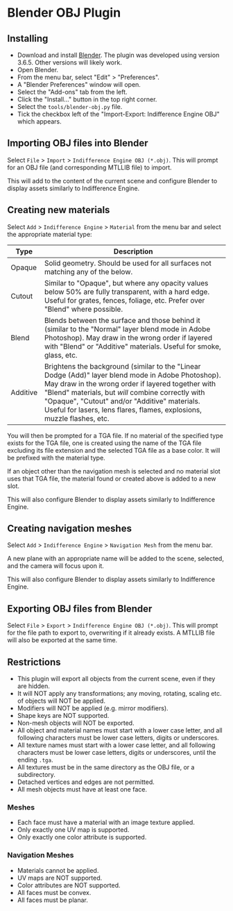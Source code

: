 # Blender OBJ Plugin

## Installing

- Download and install [Blender](https://www.blender.org/download/).  The plugin
  was developed using version 3.6.5.  Other versions will likely work.
- Open Blender.
- From the menu bar, select "Edit" > "Preferences".
- A "Blender Preferences" window will open.
- Select the "Add-ons" tab from the left.
- Click the "Install..." button in the top right corner.
- Select the `tools/blender-obj.py` file.
- Tick the checkbox left of the "Import-Export: Indifference Engine OBJ" which
  appears.

## Importing OBJ files into Blender

Select `File` > `Import` > `Indifference Engine OBJ (*.obj)`.  This will prompt
for an OBJ file (and corresponding MTLLIB file) to import.

This will add to the content of the current scene and configure Blender to
display assets similarly to Indifference Engine.

## Creating new materials

Select `Add` > `Indifference Engine` > `Material` from the menu bar and select
the appropriate material type:

| Type     | Description                                                                                                                                                                                                                                                                                                                              |
| -------- | ---------------------------------------------------------------------------------------------------------------------------------------------------------------------------------------------------------------------------------------------------------------------------------------------------------------------------------------- |
| Opaque   | Solid geometry.  Should be used for all surfaces not matching any of the below.                                                                                                                                                                                                                                                          |
| Cutout   | Similar to "Opaque", but where any opacity values below 50% are fully transparent, with a hard edge.  Useful for grates, fences, foliage, etc.  Prefer over "Blend" where possible.                                                                                                                                                      |
| Blend    | Blends between the surface and those behind it (similar to the "Normal" layer blend mode in Adobe Photoshop).  May draw in the wrong order if layered with "Blend" or "Additive" materials.  Useful for smoke, glass, etc.                                                                                                               |
| Additive | Brightens the background (similar to the "Linear Dodge (Add)" layer blend mode in Adobe Photoshop).  May draw in the wrong order if layered together with "Blend" materials, but _will_ combine correctly with "Opaque", "Cutout" and/or "Additive" materials.  Useful for lasers, lens flares, flames, explosions, muzzle flashes, etc. |

You will then be prompted for a TGA file.  If no material of the specified type
exists for the TGA file, one is created using the name of the TGA file excluding
its file extension and the selected TGA file as a base color.  It will be
prefixed with the material type.

If an object other than the navigation mesh is selected and no material slot
uses that TGA file, the material found or created above is added to a new slot.

This will also configure Blender to display assets similarly to Indifference
Engine.

## Creating navigation meshes

Select `Add` > `Indifference Engine` > `Navigation Mesh` from the menu bar.

A new plane with an appropriate name will be added to the scene, selected, and
the camera will focus upon it.

This will also configure Blender to display assets similarly to Indifference
Engine.

## Exporting OBJ files from Blender

Select `File` > `Export` > `Indifference Engine OBJ (*.obj)`.  This will prompt
for the file path to export to, overwriting if it already exists.  A MTLLIB file
will also be exported at the same time.

## Restrictions

- This plugin will export all objects from the current scene, even if they are
  hidden.
- It will NOT apply any transformations; any moving, rotating,
  scaling etc. of objects will NOT be applied.
- Modifiers will NOT be applied (e.g. mirror modifiers).
- Shape keys are NOT supported.
- Non-mesh objects will NOT be exported.
- All object and material names must start with a lower case letter, and all
  following characters must be lower case letters, digits or underscores.
- All texture names must start with a lower case letter, and all following
  characters must be lower case letters, digits or underscores, until the ending
  `.tga`.
- All textures must be in the same directory as the OBJ file, or a subdirectory.
- Detached vertices and edges are not permitted.
- All mesh objects must have at least one face.

### Meshes

- Each face must have a material with an image texture applied.
- Only exactly one UV map is supported.
- Only exactly one color attribute is supported.

### Navigation Meshes

- Materials cannot be applied.
- UV maps are NOT supported.
- Color attributes are NOT supported.
- All faces must be convex.
- All faces must be planar.
